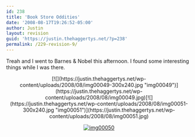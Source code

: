```yaml
---
id: 238
title: 'Book Store Oddities'
date: '2008-08-17T19:26:52-05:00'
author: Justin
layout: revision
guid: 'https://justin.thehaggertys.net/?p=238'
permalink: /229-revision-9/
---
```


Treah and I went to Barnes &amp; Nobel this afternoon. I found some interesting things while I was there.

<center>  
[![](https://justin.thehaggertys.net/wp-content/uploads/2008/08/img00049-300x240.jpg "img00049")](https://justin.thehaggertys.net/wp-content/uploads/2008/08/img00049.jpg)[![](https://justin.thehaggertys.net/wp-content/uploads/2008/08/img00051-300x240.jpg "img00051")](https://justin.thehaggertys.net/wp-content/uploads/2008/08/img00051.jpg)

[![](https://justin.thehaggertys.net/wp-content/uploads/2008/08/img00050-300x240.jpg "img00050")](https://justin.thehaggertys.net/wp-content/uploads/2008/08/img00050.jpg)

</center>